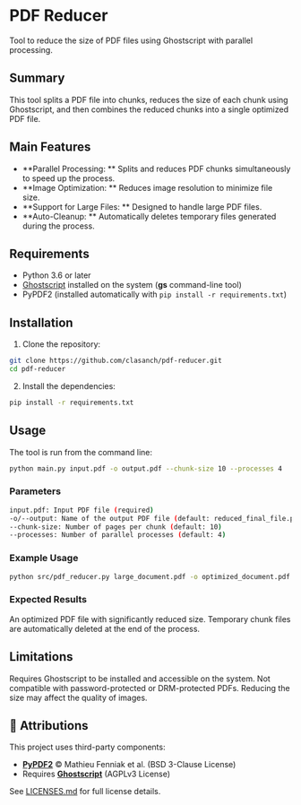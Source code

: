 # PDF Reducer

Tool to reduce the size of PDF files using Ghostscript with parallel processing.

## Summary
This tool splits a PDF file into chunks, reduces the size of each chunk using Ghostscript, and then combines the reduced chunks into a single optimized PDF file.

## Main Features
- **Parallel Processing: ** Splits and reduces PDF chunks simultaneously to speed up the process.
- **Image Optimization: ** Reduces image resolution to minimize file size.
- **Support for Large Files: ** Designed to handle large PDF files.
- **Auto-Cleanup: ** Automatically deletes temporary files generated during the process.

## Requirements
- Python 3.6 or later
- [Ghostscript](https://www.ghostscript.com/) installed on the system (**gs** command-line tool)
- PyPDF2 (installed automatically with `pip install -r requirements.txt`)

## Installation
1. Clone the repository:
```bash
git clone https://github.com/clasanch/pdf-reducer.git
cd pdf-reducer
```

2. Install the dependencies:

```bash
pip install -r requirements.txt
```

## Usage
The tool is run from the command line:

```bash
python main.py input.pdf -o output.pdf --chunk-size 10 --processes 4
```

### Parameters
```bash
input.pdf: Input PDF file (required)
-o/--output: Name of the output PDF file (default: reduced_final_file.pdf)
--chunk-size: Number of pages per chunk (default: 10)
--processes: Number of parallel processes (default: 4)
```

### Example Usage
```bash
python src/pdf_reducer.py large_document.pdf -o optimized_document.pdf --chunk-size 5 --processes 2
```

### Expected Results
An optimized PDF file with significantly reduced size.
Temporary chunk files are automatically deleted at the end of the process.

## Limitations
Requires Ghostscript to be installed and accessible on the system.
Not compatible with password-protected or DRM-protected PDFs.
Reducing the size may affect the quality of images.

## 📜 Attributions

This project uses third-party components:
- **[PyPDF2](https://github.com/py-pdf/pypdf)** © Mathieu Fenniak et al. (BSD 3-Clause License)
- Requires **[Ghostscript](https://www.ghostscript.com/)** (AGPLv3 License)

See [LICENSES.md](LICENSES.md) for full license details.
